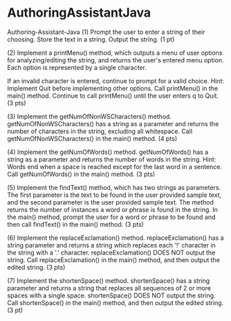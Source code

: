 # AuthoringAssistantJava

Authoring-Assistant-Java
(1) Prompt the user to enter a string of their choosing. Store the text in a string. Output the string. (1 pt)



(2) Implement a printMenu() method, which outputs a menu of user options for analyzing/editing the string, and returns the user's entered menu option. Each option is represented by a single character.

If an invalid character is entered, continue to prompt for a valid choice. Hint: Implement Quit before implementing other options. Call printMenu() in the main() method. Continue to call printMenu() until the user enters q to Quit. (3 pts)




(3) Implement the getNumOfNonWSCharacters() method. getNumOfNonWSCharacters() has a string as a parameter and returns the number of characters in the string, excluding all whitespace. Call getNumOfNonWSCharacters() in the main() method. (4 pts)



(4) Implement the getNumOfWords() method. getNumOfWords() has a string as a parameter and returns the number of words in the string. Hint: Words end when a space is reached except for the last word in a sentence. Call getNumOfWords() in the main() method. (3 pts)




(5) Implement the findText() method, which has two strings as parameters. The first parameter is the text to be found in the user provided sample text, and the second parameter is the user provided sample text. The method returns the number of instances a word or phrase is found in the string. In the main() method, prompt the user for a word or phrase to be found and then call findText() in the main() method. (3 pts)



(6) Implement the replaceExclamation() method. replaceExclamation() has a string parameter and returns a string which replaces each '!' character in the string with a '.' character. replaceExclamation() DOES NOT output the string. Call replaceExclamation() in the main() method, and then output the edited string. (3 pts)


(7) Implement the shortenSpace() method. shortenSpace() has a string parameter and returns a string that replaces all sequences of 2 or more spaces with a single space. shortenSpace() DOES NOT output the string. Call shortenSpace() in the main() method, and then output the edited string. (3 pt)
